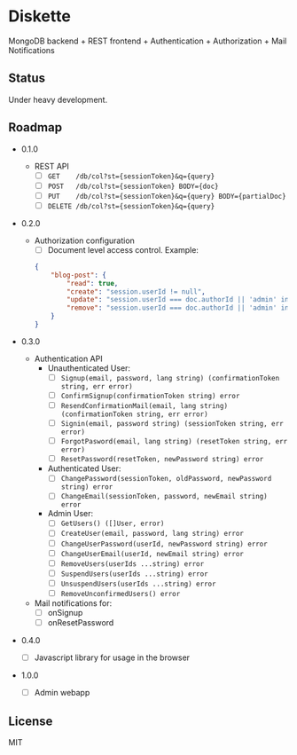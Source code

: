 # Diskette

MongoDB backend + REST frontend + Authentication + Authorization + Mail Notifications

## Status

Under heavy development.

## Roadmap

- 0.1.0
    - REST API
        - [ ] `GET    /db/col?st={sessionToken}&q={query}`
        - [ ] `POST   /db/col?st={sessionToken} BODY={doc}`
        - [ ] `PUT    /db/col?st={sessionToken}&q={query} BODY={partialDoc}`
        - [ ] `DELETE /db/col?st={sessionToken}&q={query}`

- 0.2.0
    - Authorization configuration
        - [ ] Document level access control. Example:
        ```json
        {
            "blog-post": {
                "read": true,
                "create": "session.userId != null",
                "update": "session.userId === doc.authorId || 'admin' in session.userRoles",
                "remove": "session.userId === doc.authorId || 'admin' in session.userRoles"
            }
        }
        ```

- 0.3.0
    - Authentication API
        - Unauthenticated User:
            - [ ] `Signup(email, password, lang string) (confirmationToken string, err error)`
            - [ ] `ConfirmSignup(confirmationToken string) error`
            - [ ] `ResendConfirmationMail(email, lang string) (confirmationToken string, err error)`
            - [ ] `Signin(email, password string) (sessionToken string, err error)`
            - [ ] `ForgotPasword(email, lang string) (resetToken string, err error)`
            - [ ] `ResetPassword(resetToken, newPassword string) error`
        - Authenticated User:
            - [ ] `ChangePassword(sessionToken, oldPassword, newPassword string) error`
            - [ ] `ChangeEmail(sessionToken, password, newEmail string) error`
        - Admin User:
            - [ ] `GetUsers() ([]User, error)`
            - [ ] `CreateUser(email, password, lang string) error`
            - [ ] `ChangeUserPassword(userId, newPassword string) error`
            - [ ] `ChangeUserEmail(userId, newEmail string) error`
            - [ ] `RemoveUsers(userIds ...string) error`
            - [ ] `SuspendUsers(userIds ...string) error`
            - [ ] `UnsuspendUsers(userIds ...string) error`
            - [ ] `RemoveUnconfirmedUsers() error`
    - Mail notifications for:
        - [ ] onSignup
        - [ ] onResetPassword

- 0.4.0
    - [ ] Javascript library for usage in the browser

- 1.0.0
    - [ ] Admin webapp

## License

MIT
